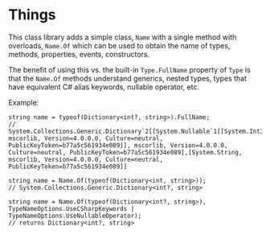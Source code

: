 # Things

This class library adds a simple class, ```Name``` with a single method with overloads, ```Name.Of``` which
can be used to obtain the name of types, methods, properties, events, constructors.

The benefit of using this vs. the built-in ```Type.FullName``` property of ```Type``` is that the ```Name.Of```
methods understand generics, nested types, types that have equivalent C# alias keywords, nullable operator, etc.

Example:

    string name = typeof(Dictionary<int?, string>).FullName;
	// System.Collections.Generic.Dictionary`2[[System.Nullable`1[[System.Int32, mscorlib, Version=4.0.0.0, Culture=neutral, PublicKeyToken=b77a5c561934e089]], mscorlib, Version=4.0.0.0, Culture=neutral, PublicKeyToken=b77a5c561934e089],[System.String, mscorlib, Version=4.0.0.0, Culture=neutral, PublicKeyToken=b77a5c561934e089]]

	string name = Name.Of(typeof(Dictionary<int, string>));
	// System.Collections.Generic.Dictionary<int?, string>

	string name = Name.Of(typeof(Dictionary<int?, string>), TypeNameOptions.UseCSharpKeywords | TypeNameOptions.UseNullableOperator);
	// returns Dictionary<int?, string>